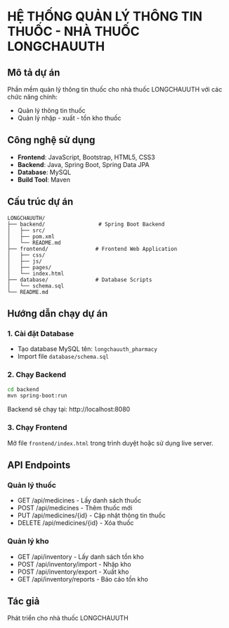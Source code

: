 # HỆ THỐNG QUẢN LÝ THÔNG TIN THUỐC - NHÀ THUỐC LONGCHAUUTH

## Mô tả dự án

Phần mềm quản lý thông tin thuốc cho nhà thuốc LONGCHAUUTH với các chức năng chính:

- Quản lý thông tin thuốc
- Quản lý nhập - xuất - tồn kho thuốc

## Công nghệ sử dụng

- **Frontend**: JavaScript, Bootstrap, HTML5, CSS3
- **Backend**: Java, Spring Boot, Spring Data JPA
- **Database**: MySQL
- **Build Tool**: Maven

## Cấu trúc dự án

```
LONGCHAUUTH/
├── backend/                 # Spring Boot Backend
│   ├── src/
│   ├── pom.xml
│   └── README.md
├── frontend/               # Frontend Web Application
│   ├── css/
│   ├── js/
│   ├── pages/
│   └── index.html
├── database/               # Database Scripts
│   └── schema.sql
└── README.md
```

## Hướng dẫn chạy dự án

### 1. Cài đặt Database

- Tạo database MySQL tên: `longchauuth_pharmacy`
- Import file `database/schema.sql`

### 2. Chạy Backend

```bash
cd backend
mvn spring-boot:run
```

Backend sẽ chạy tại: http://localhost:8080

### 3. Chạy Frontend

Mở file `frontend/index.html` trong trình duyệt hoặc sử dụng live server.

## API Endpoints

### Quản lý thuốc

- GET /api/medicines - Lấy danh sách thuốc
- POST /api/medicines - Thêm thuốc mới
- PUT /api/medicines/{id} - Cập nhật thông tin thuốc
- DELETE /api/medicines/{id} - Xóa thuốc

### Quản lý kho

- GET /api/inventory - Lấy danh sách tồn kho
- POST /api/inventory/import - Nhập kho
- POST /api/inventory/export - Xuất kho
- GET /api/inventory/reports - Báo cáo tồn kho

## Tác giả

Phát triển cho nhà thuốc LONGCHAUUTH
